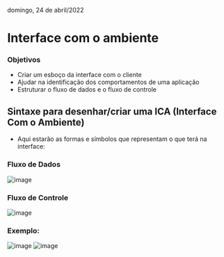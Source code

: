 domingo, 24 de abril/2022

# Interface com o ambiente

### Objetivos
- Criar um esboço da interface com o cliente
- Ajudar na identificação dos comportamentos de uma aplicação
- Estruturar o fluxo de dados e o fluxo de controle 

## Sintaxe para desenhar/criar uma ICA (Interface Com o Ambiente)
- Aqui estarão as formas e símbolos que representam o que terá na interface:

### Fluxo de Dados
![image](https://user-images.githubusercontent.com/87860884/164999205-62e58bd7-4966-4e27-a7f4-466072aecffb.png)

### Fluxo de Controle
![image](https://user-images.githubusercontent.com/87860884/164999257-7044a947-e78b-42bf-a442-9808662f1aa8.png)

### Exemplo:

![image](https://user-images.githubusercontent.com/87860884/164999329-157809f4-d470-4dfc-8060-4a02860fa037.png) ![image](https://user-images.githubusercontent.com/87860884/164999374-733c9800-e3b8-4096-9795-0872f2f0aa6d.png)


